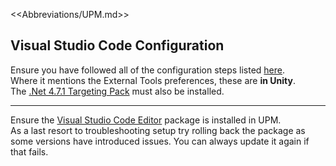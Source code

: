 <<Abbreviations/UPM.md>>
## Visual Studio Code Configuration

Ensure you have followed all of the configuration steps listed [here](https://code.visualstudio.com/docs/other/unity).  
Where it mentions the External Tools preferences, these are **in Unity**.  
The [.Net 4.7.1 Targeting Pack](https://dotnet.microsoft.com/download/dotnet-framework/net471) must also be installed.

---
Ensure the [Visual Studio Code Editor](https://docs.unity3d.com/Manual/com.unity.ide.vscode.html) package is installed in UPM.  
As a last resort to troubleshooting setup try rolling back the package as some versions have introduced issues. You can always update it again if that fails.